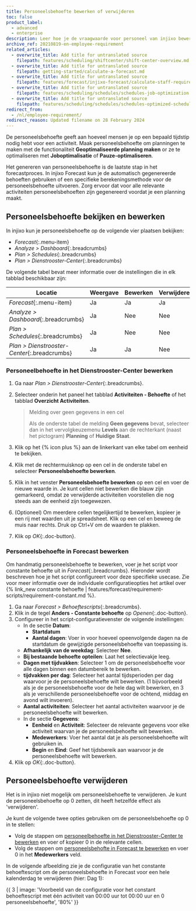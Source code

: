 ```yaml
---
title: Personeelsbehoefte bewerken of verwijderen
toc: false
product_label:
  - advanced
  - enterprise
description: Leer hoe je de vraagwaarde voor personeel van injixo bewerkt of verwijdert.
archive_ref: 20210819-en-employee-requirement
related_articles:
  - overwrite_title: Add title for untranslated source
    filepath: features/scheduling/shiftcenter/shift-center-overview.md
  - overwrite_title: Add title for untranslated source
    filepath: getting-started/calculate-a-forecast.md
  - overwrite_title: Add title for untranslated source
    filepath: features/forecast/injixo-forecast/calculate-staff-requirements.md
  - overwrite_title: Add title for untranslated source
    filepath: features/scheduling/schedules/schedules-job-optimization.md
  - overwrite_title: Add title for untranslated source
    filepath: features/scheduling/schedules/schedules-optimized-schedules.md
redirect_from:
  - /nl/employee-requirement/
redirect_reason: Updated filename on 28 February 2024
---
```


<!-- generated by MT, add disclaimer if necessary -->

De personeelsbehoefte geeft aan hoeveel mensen je op een bepaald tijdstip nodig hebt voor een activiteit. Maak personeelsbehoefte om planningen te maken met de functionaliteit **Geoptimaliseerde planning maken** or ze te optimaliseren  met **Joboptimalisatie** of **Pauze-optimaliseren**.

Het genereren van personeelsbehoefte is de laatste stap in het forecastproces. In injixo Forecast kun je de automatisch gegenereerde behoeften gebruiken of een specifieke berekeningsmethode voor de personeelsbehoefte uitvoeren. Zorg ervoor dat voor alle relevante activiteiten personeelsbehoeften zijn gegenereerd voordat je een planning maakt.

## Personeelsbehoefte bekijken en bewerken

In injixo kun je personeelsbehoefte op de volgende vier plaatsen bekijken:

- _Forecast_{:.menu-item}
- _Analyze > Dashboard_{:.breadcrumbs}
- _Plan > Schedules_{:.breadcrumbs}
- _Plan > Dienstrooster-Center_{:.breadcrumbs} 

De volgende tabel bevat meer informatie over de instellingen die in elk tabblad beschikbaar zijn:

<style>
table {
   margin-left: 0px; <!-- GPT translation -->
}
</style>

| Locatie  | Weergave | Bewerken | Verwijderen |
| ------ |--------| -------- |-------- |
| _Forecast_{:.menu-item} | Ja | Ja | Ja |
| _Analyze > Dashboard_{:.breadcrumbs} | Ja | Nee | Nee |
| _Plan > Schedules_{:.breadcrumbs} | Ja | Nee | Nee |
| _Plan > Dienstrooster-Center_{:.breadcrumbs} | Ja | Ja | Nee |

### Personeelbehoefte in het Dienstrooster-Center bewerken

1. Ga naar _Plan > Dienstrooster-Center_{:.breadcrumbs}.
2. Selecteer onderin het paneel het tabblad **Activiteiten - Behoefte** of het tabblad **Overzicht Activiteiten**.<br>
   > Melding over geen gegevens in een cel
   >
   > Als de onderste tabel de melding **Geen gegevens** bevat, selecteer dan in het vervolgkeuzemenu **Levels** aan de rechterkant (naast het pictogram) **Planning** of **Huidige Staat**.

3. Klik op het {% icon plus %} aan de linkerkant van elke tabel om eenheid te bekijken.
4. Klik met de rechtermuisknop op een cel in de onderste tabel en selecteer **Personeelsbehoefte bewerken**.
5. Klik in het venster **Personeelsbehoefte bewerken** op een cel en voer de nieuwe waarde in.
  Je kunt cellen niet bewerken die blauw zijn gemarkeerd, omdat ze verwijderde activiteiten voorstellen die nog steeds aan de eenheid zijn toegewezen.

6. (Optioneel) Om meerdere cellen tegelijkertijd te bewerken, kopieer je een rij met waarden uit je spreadsheet. Klik op een cel en beweeg de muis naar rechts. Druk op Ctrl+V om de waarden te plakken.<br>
7. Klik op _OK_{:.doc-button}.

### Personeelsbehoefte in Forecast bewerken

Om handmatig personeelsbehoefte te bewerken, voer je het script voor constante behoefte uit in _Forecast_{:.breadcrumbs}. Hieronder wordt beschreven hoe je het script configureert voor deze specifieke usecase. Zie voor meer informatie over de individuele configuratieopties het artikel over {% link_new constante behoefte | features/forecast/requirement-scripts/requirement-constant.md %}.

1. Ga naar _Forecast > Behoeftescripts_{:.breadcrumbs}.
2. Klik in de tegel **Anders - Constante behoefte** op _Openen_{:.doc-button}.<br>
3. Configureer in het script-configuratievenster de volgende instellingen:
   - In de sectie **Datum**:
     - **Startdatum**
     - **Aantal dagen**: Voer in voor hoeveel opeenvolgende dagen na de startdatum de gewijzigde personeelsbehoefte van toepassing is.
    - **Afhankelijk van de weekdag**: Selecteer **Nee**.
     - **Bij bestaande behoefte opteilen**: Laat het selectievakje leeg.
     - **Dagen met tijdvakken**: Selecteer 1 om de personeelsbehoefte voor alle dagen binnen een datumbereik te bewerken.
     - **tijdvakken per dag**: Selecteer het aantal tijdsperioden per dag waarvoor je de personeelsbehoefte wilt bewerken. (1 bijvoorbeeld als je de personeelsbehoefte voor de hele dag wilt bewerken, en 3 als je verschillende personeelsbehoefte voor de ochtend, middag en avond wilt invoeren).
     - **Aantal activiteiten**: Selecteer het aantal activiteiten waarvoor je de personeelsbehoefte wilt bewerken.
   - In de sectie **Gegevens**:
     - **Eenheid** en **Activiteit**: Selecteer de relevante gegevens voor elke activiteit waarvan je de personeelsbehoefte wilt bewerken.
     - **Medewerkers**: Voer het aantal dat je als personeelsbehoefte wilt gebruiken in.
     - **Begin** en **Eind**: Geef het tijdsbereik aan waarvoor je de personeelsbehoefte wilt bewerken.
4. Klik op _OK_{:.doc-button}.

## Personeelsbehoefte verwijderen

Het is in injixo niet mogelijk om personeelsbehoefte te verwijderen. Je kunt de personeelsbehoefte op 0 zetten, dit heeft hetzelfde effect als 'verwijderen'.

Je kunt de volgende twee opties gebruiken om de personeelsbehoefte op 0 in te stellen:
- Volg de stappen om [personeelbehoefte in het Dienstrooster-Center te bewerken](#personeelbehoefte-in-het-dienstrooster-center-bewerken) en voer of kopieer 0 in de relevante cellen.
- Volg de stappen om [personeelsbehofte in Forecast te bewerken](#personeelsbehoefte-in-forecast-bewerken) en voer 0 in het **Medewerkers** veld.

In de volgende afbeelding zie je de configuratie van het constante behoeftescript om de personeelsbehoefte in Forecast voor een hele kalenderdag te verwijderen (hier: Dag 1):

{{ 3 | image: 'Voorbeeld van de configuratie voor het constant behoeftescript met één activiteit van 00:00 uur tot 00:00 uur en 0 personeelsbehoefte', '80%' }}
